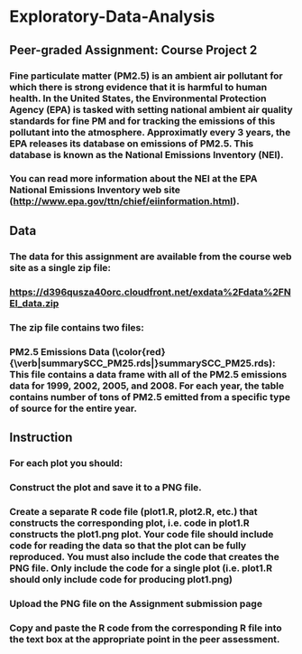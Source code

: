 # Exploratory-Data-Analysis
## Peer-graded Assignment: Course Project 2

### Fine particulate matter (PM2.5) is an ambient air pollutant for which there is strong evidence that it is harmful to human health. In the United States, the Environmental Protection Agency (EPA) is tasked with setting national ambient air quality standards for fine PM and for tracking the emissions of this pollutant into the atmosphere. Approximatly every 3 years, the EPA releases its database on emissions of PM2.5. This database is known as the National Emissions Inventory (NEI). 

### You can read more information about the NEI at the EPA National Emissions Inventory web site (http://www.epa.gov/ttn/chief/eiinformation.html).


## Data
### The data for this assignment are available from the course web site as a single zip file:
### https://d396qusza40orc.cloudfront.net/exdata%2Fdata%2FNEI_data.zip

### The zip file contains two files:

### PM2.5 Emissions Data (\color{red}{\verb|summarySCC_PM25.rds|}summarySCC_PM25.rds): This file contains a data frame with all of the PM2.5 emissions data for 1999, 2002, 2005, and 2008. For each year, the table contains number of tons of PM2.5 emitted from a specific type of source for the entire year.

## Instruction
### For each plot you should:
### Construct the plot and save it to a PNG file.

### Create a separate R code file (plot1.R, plot2.R, etc.) that constructs the corresponding plot, i.e. code in plot1.R constructs the plot1.png plot. Your code file should include code for reading the data so that the plot can be fully reproduced. You must also include the code that creates the PNG file. Only include the code for a single plot (i.e. plot1.R should only include code for producing plot1.png)

### Upload the PNG file on the Assignment submission page

### Copy and paste the R code from the corresponding R file into the text box at the appropriate point in the peer assessment.
